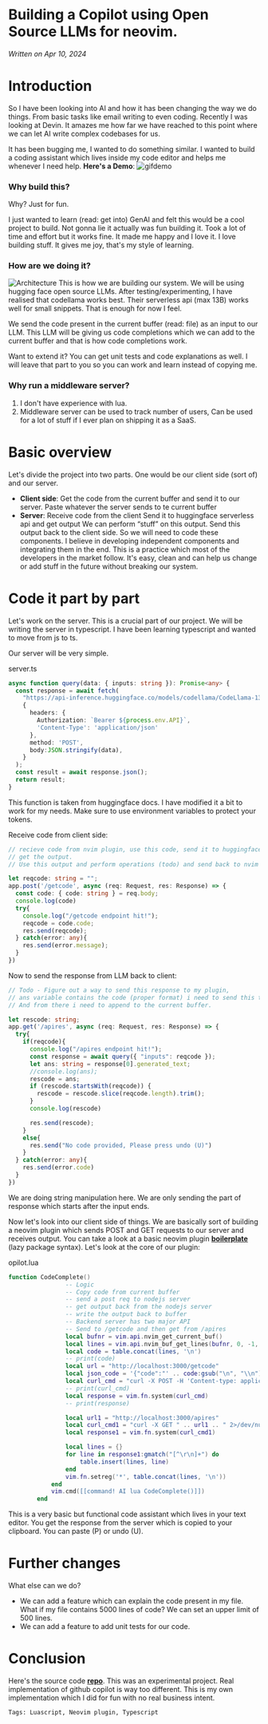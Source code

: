 # Building a Copilot using Open Source LLMs for neovim.

*Written on Apr 10, 2024*


# Introduction
So I have been looking into AI and how it has been changing the way we do things. 
From basic tasks like email writing to even coding. 
Recently I was looking at Devin. It amazes me how far we have reached to this point where we can let AI write complex codebases for us. 

It has been bugging me, I wanted to do something similar. I wanted to build a coding assistant which lives inside my code editor and helps me whenever I need help.
__Here's a Demo__:
![gifdemo](/articleimages/sumcpp.gif)

### Why build this?
Why? Just for fun. 

I just wanted to learn (read: get into) GenAI and felt this would be a cool project to build. Not gonna lie it actually was fun building it. 
Took a lot of time and effort but it works fine. It made me happy and I love it. I love building stuff. It gives me joy, that's my style of learning.

### How are we doing it?
![Architecture](/articleimages/arch.png)
This is how we are building our system. We will be using hugging face open source LLMs. After testing/experimenting, I have realised that codellama works best. Their serverless api (max 13B) works well for small snippets. That is enough for now I feel. 

We send the code present in the current buffer (read: file) as an input to our LLM. This LLM will be giving us code completions which we can add to the current buffer and that is how code completions work. 

Want to extend it? You can get unit tests and code explanations as well. I will leave that part to you so you can work and learn instead of copying me.

### Why run a middleware server?
1. I don't have experience with lua. 
2. Middleware server can be used to track number of users, Can be used for a lot of stuff if I ever plan on shipping it as a SaaS.

# Basic overview
Let's divide the project into two parts. One would be our client side (sort of) and our server. 

* __Client side__: 
Get the code from the current buffer and send it to our server.
Paste whatever the server sends to te current buffer
* __Server__:
Receive code from the client
Send it to huggingface serverless api and get output
We can perform “stuff” on this output.
Send this output back to the client side.
So we will need to code these components. I believe in developing independent components and integrating them in the end. This is a practice which most of the developers in the market follow. It's easy, clean and can help us change or add stuff in the future without breaking our system.

# Code it part by part
Let's work on the server. This is a crucial part of our project. We will be writing the server in typescript. I have been learning typescript and wanted to move from js to ts. 

Our server will be very simple.

server.ts
```typescript
async function query(data: { inputs: string }): Promise<any> {
  const response = await fetch(
    "https://api-inference.huggingface.co/models/codellama/CodeLlama-13b-hf",
    {
      headers: {
        Authorization: `Bearer ${process.env.API}`,
        'Content-Type': 'application/json'
      },
      method: 'POST',
      body:JSON.stringify(data),
    }
  );
  const result = await response.json();
  return result;
}
```
This function is taken from huggingface docs. I have modified it a bit to work for my needs. Make sure to use environment variables to protect your tokens.


Receive code from client side:
```typescript
// recieve code from nvim plugin, use this code, send it to huggingface
// get the output. 
// Use this output and perform operations (todo) and send back to nvim

let reqcode: string = "";
app.post('/getcode', async (req: Request, res: Response) => {
  const code: { code: string } = req.body;
  console.log(code)
  try{
    console.log("/getcode endpoint hit!");
    reqcode = code.code;
    res.send(reqcode);
  } catch(error: any){
    res.send(error.message);
  }
})
```


Now to send the response from LLM back to client:
```typescript
// Todo - Figure out a way to send this response to my plugin, 
// ans variable contains the code (proper format) i need to send this to lua plugin. 
// And from there i need to append to the current buffer.

let rescode: string;
app.get('/apires', async (req: Request, res: Response) => {
  try{
    if(reqcode){
      console.log("/apires endpoint hit!");
      const response = await query({ "inputs": reqcode });
      let ans: string = response[0].generated_text;
      //console.log(ans);
      rescode = ans;
      if (rescode.startsWith(reqcode)) {
        rescode = rescode.slice(reqcode.length).trim();
      }
      console.log(rescode)

      res.send(rescode);
    }
    else{
      res.send("No code provided, Please press undo (U)")
    }
  } catch(error: any){
    res.send(error.code)
  }
})

```
We are doing string manipulation here. We are only sending the part of response which starts after the input ends. 

Now let's look into our client side of things. We are basically sort of building a neovim plugin which sends POST and GET requests to our server and receives output. You can take a look at a basic neovim plugin __[boilerplate](https://github.com/theyashwanthsai/BoilerplatePlugin)__ (lazy package syntax). 
Let's look at the core of our plugin:

opilot.lua
```lua
function CodeComplete()
                -- Logic    
                -- Copy code from current buffer
                -- send a post req to nodejs server
                -- get output back from the nodejs server
                -- write the output back to buffer
                -- Backend server has two major API
                -- Send to /getcode and then get from /apires
                local bufnr = vim.api.nvim_get_current_buf()
                local lines = vim.api.nvim_buf_get_lines(bufnr, 0, -1, false)
                local code = table.concat(lines, '\n')
                -- print(code)
                local url = "http://localhost:3000/getcode"
                local json_code = '{"code":"' .. code:gsub("\n", "\\n") .. '"}'
                local curl_cmd = "curl -X POST -H 'Content-type: application/json' -d '" .. json_code .. "' " .. url .. " 2>/dev/null"
                -- print(curl_cmd)
                local response = vim.fn.system(curl_cmd)
                -- print(response)

                local url1 = "http://localhost:3000/apires"
                local curl_cmd1 = "curl -X GET " .. url1 .. " 2>/dev/null"
                local response1 = vim.fn.system(curl_cmd1)

                local lines = {}
                for line in response1:gmatch("[^\r\n]+") do
                    table.insert(lines, line)
                end
                vim.fn.setreg('*', table.concat(lines, '\n'))
            end
            vim.cmd([[command! AI lua CodeComplete()]])
        end

```
This is a very basic but functional code assistant which lives in your text editor. You get the response from the server which is copied to your clipboard. You can paste (P) or undo (U). 


# Further changes
What else can we do? 
* We can add a feature which can explain the code present in my file. What if my file contains 5000 lines of code? We can set an upper limit of 500 lines. 
* We can add a feature to add unit tests for our code.

# Conclusion
Here's the source code __[repo](https://github.com/theyashwanthsai/opilot.nvim)__. This was an experimental project. Real implementation of github copilot is way too different. This is my own implementation which I did for fun with no real business intent. 



`Tags: Luascript, Neovim plugin, Typescript`